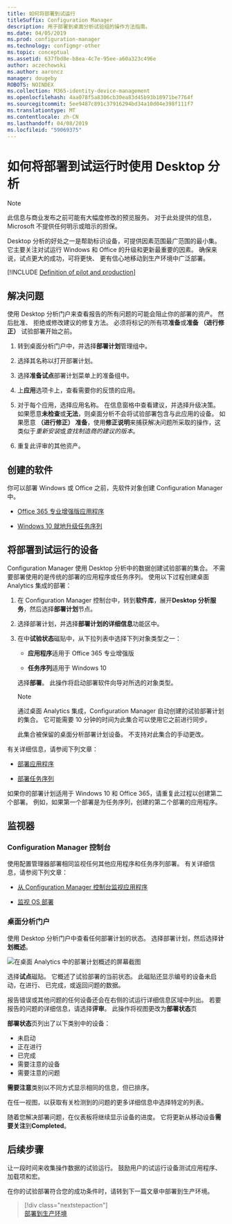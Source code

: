 ```yaml
---
title: 如何将部署到试运行
titleSuffix: Configuration Manager
description: 用于部署到桌面分析试验组的操作方法指南。
ms.date: 04/05/2019
ms.prod: configuration-manager
ms.technology: configmgr-other
ms.topic: conceptual
ms.assetid: 637fbd8e-b8ea-4c7e-95ee-a60a323c496e
author: aczechowski
ms.author: aaroncz
manager: dougeby
ROBOTS: NOINDEX
ms.collection: M365-identity-device-management
ms.openlocfilehash: 4aa078f5a8306cb30ea83d45b93b18971be7764f
ms.sourcegitcommit: 5ee9487c891c37916294bd34a10d04e398f111f7
ms.translationtype: MT
ms.contentlocale: zh-CN
ms.lasthandoff: 04/08/2019
ms.locfileid: "59069375"
---
```

# <a name="how-to-deploy-to-pilot-with-desktop-analytics"></a>如何将部署到试运行时使用 Desktop 分析

> [!Note]  
> 此信息与商业发布之前可能有大幅度修改的预览服务。 对于此处提供的信息，Microsoft 不提供任何明示或暗示的担保。  

Desktop 分析的好处之一是帮助标识设备，可提供因素范围最广范围的最小集。 它主要关注对试运行 Windows 和 Office 的升级和更新最重要的因素。 确保来说，试点更大的成功，可将更快、 更有信心地移动到生产环境中广泛部署。  

[!INCLUDE [Definition of pilot and production](includes/define-pilot-prod.md)]



## <a name="address-issues"></a>解决问题

使用 Desktop 分析门户来查看报告的所有问题的可能会阻止你的部署的资产。 然后批准、 拒绝或修改建议的修复方法。 必须将标记的所有项**准备**或**准备 （进行修正）** 试验部署开始之前。

1. 转到桌面分析门户中，并选择**部署计划**管理组中。  

2. 选择其名称以打开部署计划。  

3. 选择**准备试点**部署计划菜单上的准备组中。  

4. 上**应用**选项卡上，查看需要你的反馈的应用。  

5. 对于每个应用，选择应用名称。 在信息窗格中查看建议，并选择升级决策。 如果愿意**未检查**或**无法**，则桌面分析不会将试验部署包含与此应用的设备。 如果愿意 **（进行修正） 准备**，使用**修正说明**来捕获解决问题所采取的操作，这类似于*重新安装*或*查找制造商的建议的版本*。

6. 重复此评审的其他资产。  



## <a name="create-software"></a>创建的软件

你可以部署 Windows 或 Office 之前，先软件对象创建 Configuration Manager 中。

- [Office 365 专业增强版应用程序](https://docs.microsoft.com/sccm/sum/deploy-use/manage-office-365-proplus-updates#deploy-office-365-apps)  

- [Windows 10 就地升级任务序列](https://docs.microsoft.com/sccm/osd/deploy-use/create-a-task-sequence-to-upgrade-an-operating-system)



## <a name="deploy-to-pilot-devices"></a>将部署到试运行的设备

Configuration Manager 使用 Desktop 分析中的数据创建试验部署的集合。 不需要部署使用的是传统的部署的应用程序或任务序列。 使用以下过程创建桌面 Analytics 集成的部署：

1. 在 Configuration Manager 控制台中，转到**软件库**，展开**Desktop 分析服务**，然后选择**部署计划**节点。  

2. 选择部署计划，并选择**部署计划的详细信息**功能区中。  

3. 在中**试验状态**磁贴中，从下拉列表中选择下列对象类型之一：  

    - **应用程序**适用于 Office 365 专业增强版  

    - **任务序列**适用于 Windows 10  
  
   选择**部署**。 此操作将启动部署软件向导对所选的对象类型。

    > [!Note]  
    > 通过桌面 Analytics 集成，Configuration Manager 自动创建的试验部署计划的集合。 它可能需要 10 分钟的时间为此集合可以使用它之前进行同步。<!-- 3887891 -->
    >
    > 此集合被保留的桌面分析部署计划设备。 不支持对此集合的手动更改。<!-- 3866460, SCCMDocs-pr 3544 -->  

有关详细信息，请参阅下列文章：  

- [部署应用程序](/sccm/apps/deploy-use/deploy-applications#bkmk_deploy)  

- [部署任务序列](/sccm/osd/deploy-use/manage-task-sequences-to-automate-tasks#BKMK_DeployTS)  

如果你的部署计划适用于 Windows 10 和 Office 365，请重复此过程以创建第二个部署。 例如，如果第一个部署是为任务序列，创建的第二个部署的应用程序。



## <a name="monitor"></a>监视器

### <a name="configuration-manager-console"></a>Configuration Manager 控制台

使用配置管理器部署相同监视任何其他应用程序和任务序列部署。 有关详细信息，请参阅下列文章：  

- [从 Configuration Manager 控制台监视应用程序](/sccm/apps/deploy-use/monitor-applications-from-the-console)  

- [监视 OS 部署](/sccm/osd/deploy-use/monitor-operating-system-deployments)  


### <a name="desktop-analytics-portal"></a>桌面分析门户

使用 Desktop 分析门户中查看任何部署计划的状态。 选择部署计划，然后选择**计划概述**。

![在桌面 Analytics 中的部署计划概述的屏幕截图](media/deployment-plan-overview.png)

选择**试点**磁贴。 它概述了试验部署的当前状态。 此磁贴还显示编号的设备未启动，在进行、 已完成，或返回问题的数据。

报告错误或其他问题的任何设备还会在右侧的试运行详细信息区域中列出。 若要报告的问题的详细信息，请选择**评审**。 此操作将视图更改为**部署状态**页

**部署状态**页列出了以下类别中的设备：

- 未启动
- 正在进行
- 已完成
- 需要注意的设备
- 需要注意的问题

**需要注意**类别以不同方式显示相同的信息，但已排序。

在任一视图，以获取有关检测到的问题的更多详细信息中选择特定的列表。

随着您解决部署问题，在仪表板将继续显示设备的进度。 它将更新从移动设备**需要关注**到**Completed**。



## <a name="next-steps"></a>后续步骤

让一段时间来收集操作数据的试验运行。 鼓励用户的试运行设备测试应用程序、 加载项和宏。

在你的试验部署符合您的成功条件时，请转到下一篇文章中部署到生产环境。
> [!div class="nextstepaction"]  
> [部署到生产环境](/sccm/desktop-analytics/deploy-prod)  
